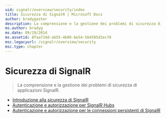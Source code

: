 ```yaml
---
uid: signalr/overview/security/index
title: Sicurezza di SignalR | Microsoft Docs
author: bradygaster
description: La comprensione e la gestione dei problemi di sicurezza di applicazioni SignalR.
ms.author: bradyg
ms.date: 09/19/2014
ms.assetid: 8faa734d-ab55-4b09-be54-564595d2ec78
msc.legacyurl: /signalr/overview/security
msc.type: chapter
---
```

<a name="signalr-security"></a>Sicurezza di SignalR
====================
> La comprensione e la gestione dei problemi di sicurezza di applicazioni SignalR.


- [Introduzione alla sicurezza di SignalR](introduction-to-security.md)
- [Autenticazione e autorizzazione per SignalR Hubs](hub-authorization.md)
- [Autenticazione e autorizzazione per le connessioni persistenti di SignalR](persistent-connection-authorization.md)
